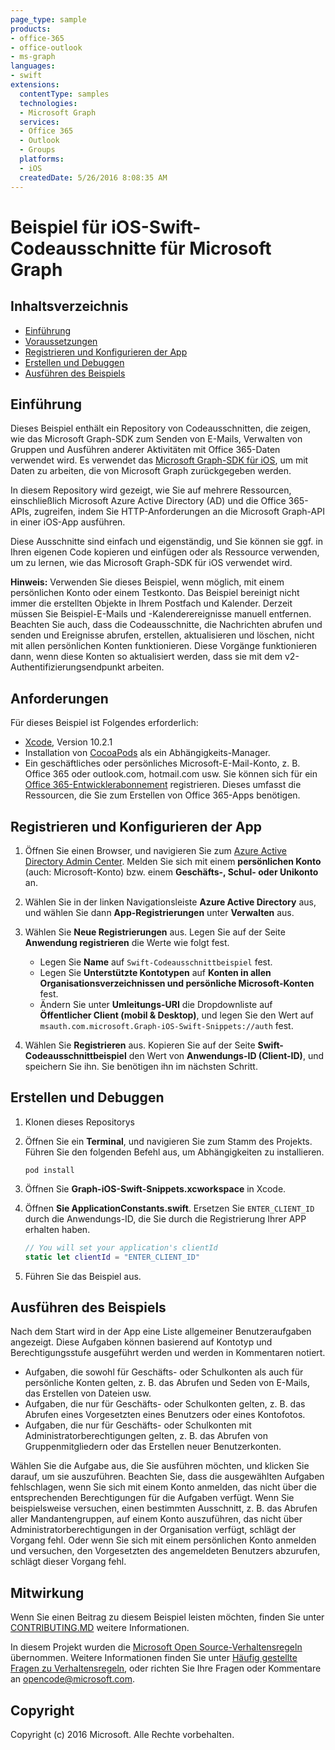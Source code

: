 ```yaml
---
page_type: sample
products:
- office-365
- office-outlook
- ms-graph
languages:
- swift
extensions:
  contentType: samples
  technologies:
  - Microsoft Graph
  services:
  - Office 365
  - Outlook
  - Groups
  platforms:
  - iOS
  createdDate: 5/26/2016 8:08:35 AM
---
```

# Beispiel für iOS-Swift-Codeausschnitte für Microsoft Graph

## Inhaltsverzeichnis

- [Einführung](#introduction)
- [Voraussetzungen](#prerequisites)
- [Registrieren und Konfigurieren der App](#register-and-configure-the-app)
- [Erstellen und Debuggen](#build-and-debug)
- [Ausführen des Beispiels](#running-the-sample)

## Einführung

Dieses Beispiel enthält ein Repository von Codeausschnitten, die zeigen, wie das Microsoft Graph-SDK zum Senden von E-Mails, Verwalten von Gruppen und Ausführen anderer Aktivitäten mit Office 365-Daten verwendet wird. Es verwendet das [Microsoft Graph-SDK für iOS](https://github.com/microsoftgraph/msgraph-sdk-ios), um mit Daten zu arbeiten, die von Microsoft Graph zurückgegeben werden.

In diesem Repository wird gezeigt, wie Sie auf mehrere Ressourcen, einschließlich Microsoft Azure Active Directory (AD) und die Office 365-APIs, zugreifen, indem Sie HTTP-Anforderungen an die Microsoft Graph-API in einer iOS-App ausführen.

Diese Ausschnitte sind einfach und eigenständig, und Sie können sie ggf. in Ihren eigenen Code kopieren und einfügen oder als Ressource verwenden, um zu lernen, wie das Microsoft Graph-SDK für iOS verwendet wird.

**Hinweis:** Verwenden Sie dieses Beispiel, wenn möglich, mit einem persönlichen Konto oder einem Testkonto. Das Beispiel bereinigt nicht immer die erstellten Objekte in Ihrem Postfach und Kalender. Derzeit müssen Sie Beispiel-E-Mails und -Kalenderereignisse manuell entfernen. Beachten Sie auch, dass die Codeausschnitte, die Nachrichten abrufen und senden und Ereignisse abrufen, erstellen, aktualisieren und löschen, nicht mit allen persönlichen Konten funktionieren. Diese Vorgänge funktionieren dann, wenn diese Konten so aktualisiert werden, dass sie mit dem v2-Authentifizierungsendpunkt arbeiten.

## Anforderungen

Für dieses Beispiel ist Folgendes erforderlich:

- [Xcode](https://developer.apple.com/xcode/downloads/), Version 10.2.1
- Installation von [CocoaPods](https://guides.cocoapods.org/using/using-cocoapods.html) als ein Abhängigkeits-Manager.
- Ein geschäftliches oder persönliches Microsoft-E-Mail-Konto, z. B. Office 365 oder outlook.com, hotmail.com usw. Sie können sich für ein [Office 365-Entwicklerabonnement](https://aka.ms/devprogramsignup) registrieren. Dieses umfasst die Ressourcen, die Sie zum Erstellen von Office 365-Apps benötigen.

## Registrieren und Konfigurieren der App

1. Öffnen Sie einen Browser, und navigieren Sie zum [Azure Active Directory Admin Center](https://aad.portal.azure.com). Melden Sie sich mit einem **persönlichen Konto** (auch: Microsoft-Konto) bzw. einem **Geschäfts-, Schul- oder Unikonto** an.

1. Wählen Sie in der linken Navigationsleiste **Azure Active Directory** aus, und wählen Sie dann **App-Registrierungen** unter **Verwalten** aus.

1. Wählen Sie **Neue Registrierungen** aus. Legen Sie auf der Seite **Anwendung registrieren** die Werte wie folgt fest.

    - Legen Sie **Name** auf `Swift-Codeausschnittbeispiel` fest.
    - Legen Sie **Unterstützte Kontotypen** auf **Konten in allen Organisationsverzeichnissen und persönliche Microsoft-Konten** fest.
    - Ändern Sie unter **Umleitungs-URI** die Dropdownliste auf **Öffentlicher Client (mobil & Desktop)**, und legen Sie den Wert auf `msauth.com.microsoft.Graph-iOS-Swift-Snippets://auth` fest.

1. Wählen Sie **Registrieren** aus. Kopieren Sie auf der Seite **Swift-Codeausschnittbeispiel** den Wert von **Anwendungs-ID (Client-ID)**, und speichern Sie ihn. Sie benötigen ihn im nächsten Schritt.

## Erstellen und Debuggen

1. Klonen dieses Repositorys

1. Öffnen Sie ein **Terminal**, und navigieren Sie zum Stamm des Projekts. Führen Sie den folgenden Befehl aus, um Abhängigkeiten zu installieren.

    ```Shell
    pod install
    ```

1. Öffnen Sie **Graph-iOS-Swift-Snippets.xcworkspace** in Xcode.

1. Öffnen **Sie ApplicationConstants.swift**. Ersetzen Sie `ENTER_CLIENT_ID` durch die Anwendungs-ID, die Sie durch die Registrierung Ihrer APP erhalten haben.

    ```swift
    // You will set your application's clientId
    static let clientId = "ENTER_CLIENT_ID"
    ```

1. Führen Sie das Beispiel aus.

## Ausführen des Beispiels

Nach dem Start wird in der App eine Liste allgemeiner Benutzeraufgaben angezeigt. Diese Aufgaben können basierend auf Kontotyp und Berechtigungsstufe ausgeführt werden und werden in Kommentaren notiert.

- Aufgaben, die sowohl für Geschäfts- oder Schulkonten als auch für persönliche Konten gelten, z. B. das Abrufen und Seden von E-Mails, das Erstellen von Dateien usw.
- Aufgaben, die nur für Geschäfts- oder Schulkonten gelten, z. B. das Abrufen eines Vorgesetzten eines Benutzers oder eines Kontofotos.
- Aufgaben, die nur für Geschäfts- oder Schulkonten mit Administratorberechtigungen gelten, z. B. das Abrufen von Gruppenmitgliedern oder das Erstellen neuer Benutzerkonten.

Wählen Sie die Aufgabe aus, die Sie ausführen möchten, und klicken Sie darauf, um sie auszuführen. Beachten Sie, dass die ausgewählten Aufgaben fehlschlagen, wenn Sie sich mit einem Konto anmelden, das nicht über die entsprechenden Berechtigungen für die Aufgaben verfügt. Wenn Sie beispielsweise versuchen, einen bestimmten Ausschnitt, z. B. das Abrufen aller Mandantengruppen, auf einem Konto auszuführen, das nicht über Administratorberechtigungen in der Organisation verfügt, schlägt der Vorgang fehl. Oder wenn Sie sich mit einem persönlichen Konto anmelden und versuchen, den Vorgesetzten des angemeldeten Benutzers abzurufen, schlägt dieser Vorgang fehl.

## Mitwirkung

Wenn Sie einen Beitrag zu diesem Beispiel leisten möchten, finden Sie unter [CONTRIBUTING.MD](/CONTRIBUTING.md) weitere Informationen.

In diesem Projekt wurden die [Microsoft Open Source-Verhaltensregeln](https://opensource.microsoft.com/codeofconduct/) übernommen. Weitere Informationen finden Sie unter [Häufig gestellte Fragen zu Verhaltensregeln](https://opensource.microsoft.com/codeofconduct/faq/), oder richten Sie Ihre Fragen oder Kommentare an [opencode@microsoft.com](mailto:opencode@microsoft.com).

## Copyright

Copyright (c) 2016 Microsoft. Alle Rechte vorbehalten.

